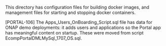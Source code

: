 This directory has configuration files for building docker images,
and management files for starting and stopping docker containers.

[PORTAL-106] The Apps_Users_OnBoarding_Script.sql file has data for ONAP demo deployments:
it adds users and applications so the Portal app has meaningful content on
startup.  These were moved from script EcompPortalDMLMySql_1707_OS.sql.
